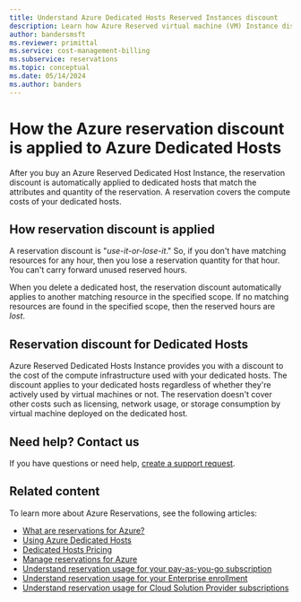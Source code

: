 ```yaml
---
title: Understand Azure Dedicated Hosts Reserved Instances discount
description: Learn how Azure Reserved virtual machine (VM) Instance discount is applied to Azure Dedicated Hosts.
author: bandersmsft
ms.reviewer: primittal
ms.service: cost-management-billing
ms.subservice: reservations
ms.topic: conceptual
ms.date: 05/14/2024
ms.author: banders
---
```


# How the Azure reservation discount is applied to Azure Dedicated Hosts

After you buy an Azure Reserved Dedicated Host Instance, the reservation
discount is automatically applied to dedicated hosts that match the attributes
and quantity of the reservation. A reservation covers the compute costs of your
dedicated hosts.

## How reservation discount is applied

A reservation discount is "*use-it-or-lose-it*." So, if you don't have matching
resources for any hour, then you lose a reservation quantity for that hour. You
can't carry forward unused reserved hours.

When you delete a dedicated host, the reservation discount automatically applies
to another matching resource in the specified scope. If no matching resources
are found in the specified scope, then the reserved hours are *lost*.

## Reservation discount for Dedicated Hosts

Azure Reserved Dedicated Hosts Instance provides you with a discount to the cost
of the compute infrastructure used with your dedicated hosts. The discount
applies to your dedicated hosts regardless of whether they're actively used
by virtual machines or not. The reservation doesn't cover other costs such
as licensing, network usage, or storage consumption by virtual machine deployed
on the dedicated host.

## Need help? Contact us

If you have questions or need help, [create a support
request](https://go.microsoft.com/fwlink/?linkid=2083458).

## Related content

To learn more about Azure Reservations, see the following articles:

- [What are reservations for Azure?](./save-compute-costs-reservations.md)
- [Using Azure Dedicated Hosts](/azure/virtual-machines/dedicated-hosts)
- [Dedicated Hosts Pricing](https://azure.microsoft.com/pricing/details/virtual-machines/dedicated-host/)
- [Manage reservations for Azure](./manage-reserved-vm-instance.md)
- [Understand reservation usage for your pay-as-you-go subscription](./understand-reserved-instance-usage.md)
- [Understand reservation usage for your Enterprise enrollment](./understand-reserved-instance-usage-ea.md)
- [Understand reservation usage for Cloud Solution Provider subscriptions](/partner-center/azure-reservations)